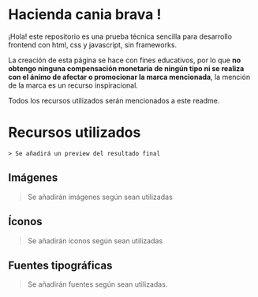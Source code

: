 # Hacienda cania brava !

¡Hola! este repositorio es una prueba técnica sencilla para desarrollo frontend con html, css y javascript, sin frameworks.

La creación de esta página se hace con fines educativos, por lo que **no obtengo ninguna compensación monetaria de ningún tipo ni se realiza con el ánimo de afectar o promocionar la marca mencionada**, la mención de la marca es un recurso inspiracional.

Todos los recursos utilizados serán mencionados a este readme.

# Recursos utilizados
	> Se añadirá un preview del resultado final
## Imágenes

> Se añadirán imágenes según sean utilizadas

## Íconos

> Se añadirán íconos según sean utilizadas

## Fuentes tipográficas

> Se añadirán fuentes según sean utilizadas.
